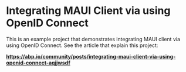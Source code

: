 # Integrating MAUI Client via using OpenID Connect

This is an example project that demonstrates integrating MAUI client via using OpenID Connect. See the article that explain this project:

**https://abp.io/community/posts/integrating-maui-client-via-using-openid-connect-aqjjwsdf**